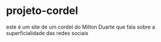 # projeto-cordel
 este é um site de um cordel do Milton Duarte que fala sobre a superficialidade  das redes sociais 
